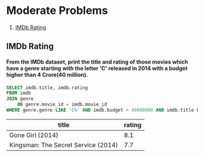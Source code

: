 # Moderate Problems

1. [IMDb Rating](#IMDb-Rating)


## IMDb Rating
#### From the IMDb dataset, print the title and rating of those movies which have a genre starting with the letter 'C' released in 2014 with a budget higher than 4 Crore(40 million).

```sql
SELECT imdb.title, imdb.rating
FROM imdb
JOIN genre 
	ON genre.movie_id = imdb.movie_id
WHERE genre.genre LIKE 'C%' AND imdb.budget > 40000000 AND imdb.title LIKE '%2014%';
```

| title                                | rating |
|--------------------------------------|--------|
| Gone Girl (2014)                     | 8.1    |
| Kingsman: The Secret Service (2014)  | 7.7    |
